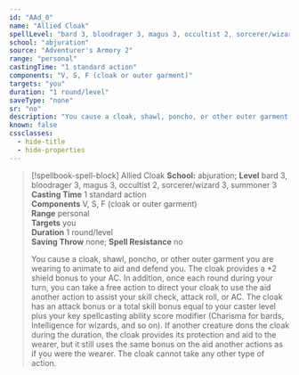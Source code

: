 ```yaml
---
id: "AAd_0"
name: "Allied Cloak"
spellLevel: "bard 3, bloodrager 3, magus 3, occultist 2, sorcerer/wizard 3, summoner 3"
school: "abjuration"
source: "Adventurer's Armory 2"
range: "personal"
castingTime: "1 standard action"
components: "V, S, F (cloak or outer garment)"
targets: "you"
duration: "1 round/level"
saveType: "none"
sr: "no"
description: "You cause a cloak, shawl, poncho, or other outer garment you are wearing to animate to aid and defend you. The cloak provides a +2 shield bonus to your AC. In addition, once each round during your turn, you can take a free action to direct your cloak to use the aid another action to assist your skill check, attack roll, or AC. The cloak has an attack bonus or a total skill bonus equal to your caster level plus your key spellcasting ability score modifier (Charisma for bards, Intelligence for wizards, and so on). If another creature dons the cloak during the duration, the cloak provides its protection and aid to the wearer, but it still uses the same bonus on the aid another actions as if you were the wearer. The cloak cannot take any other type of action."
known: false
cssclasses:
  - hide-title
  - hide-properties
---
```


> [!spellbook-spell-block] Allied Cloak
> **School:** abjuration; **Level** bard 3, bloodrager 3, magus 3, occultist 2, sorcerer/wizard 3, summoner 3
> **Casting Time** 1 standard action  
> **Components** V, S, F (cloak or outer garment)  
> **Range** personal  
> **Targets** you  
> **Duration** 1 round/level  
> **Saving Throw** none; **Spell Resistance** no
> 
> You cause a cloak, shawl, poncho, or other outer garment you are wearing to animate to aid and defend you. The cloak provides a +2 shield bonus to your AC. In addition, once each round during your turn, you can take a free action to direct your cloak to use the aid another action to assist your skill check, attack roll, or AC. The cloak has an attack bonus or a total skill bonus equal to your caster level plus your key spellcasting ability score modifier (Charisma for bards, Intelligence for wizards, and so on). If another creature dons the cloak during the duration, the cloak provides its protection and aid to the wearer, but it still uses the same bonus on the aid another actions as if you were the wearer. The cloak cannot take any other type of action.